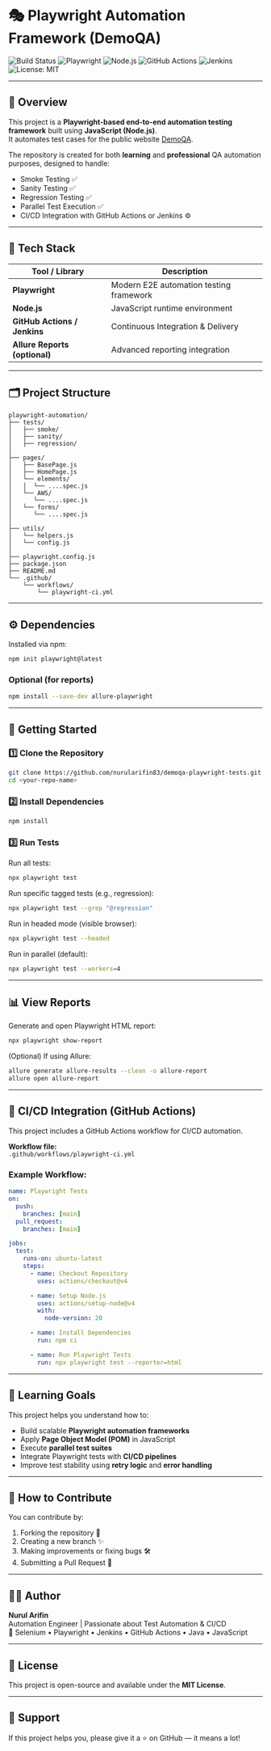 # 🎭 Playwright Automation Framework (DemoQA)

![Build Status](https://github.com/nurularifin83/demoqa-automation-25/actions/workflows/playwright-ci.yml/badge.svg?branch=main)
![Playwright](https://img.shields.io/badge/Playwright-%23121011.svg?style=for-the-badge&logo=playwright&logoColor=green)
![Node.js](https://img.shields.io/badge/Node.js-43853D?style=for-the-badge&logo=node.js&logoColor=white)
![GitHub Actions](https://img.shields.io/badge/GitHub%20Actions-%232671E5.svg?style=for-the-badge&logo=githubactions&logoColor=white)
![Jenkins](https://img.shields.io/badge/Jenkins-%23D24939.svg?style=for-the-badge&logo=jenkins&logoColor=white)
![License: MIT](https://img.shields.io/badge/License-MIT-yellow.svg)

---

## 📖 Overview

This project is a **Playwright-based end-to-end automation testing framework** built using **JavaScript (Node.js)**.  
It automates test cases for the public website [DemoQA](https://demoqa.com/).

The repository is created for both **learning** and **professional** QA automation purposes, designed to handle:

- Smoke Testing ✅
- Sanity Testing ✅
- Regression Testing ✅
- Parallel Test Execution ✅
- CI/CD Integration with GitHub Actions or Jenkins ⚙️

---

## 🧰 Tech Stack

| Tool / Library                | Description                             |
| ----------------------------- | --------------------------------------- |
| **Playwright**                | Modern E2E automation testing framework |
| **Node.js**                   | JavaScript runtime environment          |
| **GitHub Actions / Jenkins**  | Continuous Integration & Delivery       |
| **Allure Reports (optional)** | Advanced reporting integration          |

---

## 🗂️ Project Structure

```
playwright-automation/
├── tests/
│   ├── smoke/
│   ├── sanity/
│   ├── regression/
│
├── pages/
│   ├── BasePage.js
│   ├── HomePage.js
│   └── elements/
│   │  └── ....spec.js
│   └── AWS/
│      └── ....spec.js
│   └── forms/
│      └── ....spec.js
│
├── utils/
│   └── helpers.js
│   └── config.js
│
├── playwright.config.js
├── package.json
├── README.md
└── .github/
    └── workflows/
        └── playwright-ci.yml
```

---

## ⚙️ Dependencies

Installed via npm:

```bash
npm init playwright@latest
```

### Optional (for reports)

```bash
npm install --save-dev allure-playwright
```

---

## 🚀 Getting Started

### 1️⃣ Clone the Repository

```bash
git clone https://github.com/nurularifin83/demoqa-playwright-tests.git
cd <your-repo-name>
```

### 2️⃣ Install Dependencies

```bash
npm install
```

### 3️⃣ Run Tests

Run all tests:

```bash
npx playwright test
```

Run specific tagged tests (e.g., regression):

```bash
npx playwright test --grep "@regression"
```

Run in headed mode (visible browser):

```bash
npx playwright test --headed
```

Run in parallel (default):

```bash
npx playwright test --workers=4
```

---

## 📊 View Reports

Generate and open Playwright HTML report:

```bash
npx playwright show-report
```

(Optional) If using Allure:

```bash
allure generate allure-results --clean -o allure-report
allure open allure-report
```

---

## 🔄 CI/CD Integration (GitHub Actions)

This project includes a GitHub Actions workflow for CI/CD automation.

**Workflow file:**  
`.github/workflows/playwright-ci.yml`

### Example Workflow:

```yaml
name: Playwright Tests
on:
  push:
    branches: [main]
  pull_request:
    branches: [main]

jobs:
  test:
    runs-on: ubuntu-latest
    steps:
      - name: Checkout Repository
        uses: actions/checkout@v4

      - name: Setup Node.js
        uses: actions/setup-node@v4
        with:
          node-version: 20

      - name: Install Dependencies
        run: npm ci

      - name: Run Playwright Tests
        run: npx playwright test --reporter=html
```

---

## 🎯 Learning Goals

This project helps you understand how to:

- Build scalable **Playwright automation frameworks**
- Apply **Page Object Model (POM)** in JavaScript
- Execute **parallel test suites**
- Integrate Playwright tests with **CI/CD pipelines**
- Improve test stability using **retry logic** and **error handling**

---

## 🤝 How to Contribute

You can contribute by:

1. Forking the repository 🍴
2. Creating a new branch ✨
3. Making improvements or fixing bugs 🛠️
4. Submitting a Pull Request 🚀

---

## 👨‍💻 Author

**Nurul Arifin**  
Automation Engineer | Passionate about Test Automation & CI/CD  
💼 Selenium • Playwright • Jenkins • GitHub Actions • Java • JavaScript

---

## 🧾 License

This project is open-source and available under the **MIT License**.

---

## 🌟 Support

If this project helps you, please give it a ⭐ on GitHub — it means a lot!
